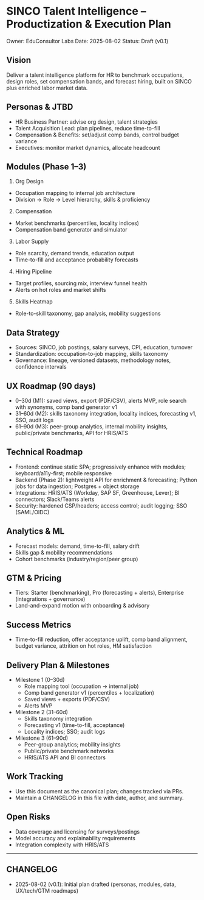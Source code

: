 # SINCO Talent Intelligence – Productization & Execution Plan

Owner: EduConsultor Labs
Date: 2025-08-02
Status: Draft (v0.1)

## Vision

Deliver a talent intelligence platform for HR to benchmark occupations, design roles, set compensation bands, and forecast hiring, built on SINCO plus enriched labor market data.

## Personas & JTBD

- HR Business Partner: advise org design, talent strategies
- Talent Acquisition Lead: plan pipelines, reduce time-to-fill
- Compensation & Benefits: set/adjust comp bands, control budget variance
- Executives: monitor market dynamics, allocate headcount

## Modules (Phase 1–3)

1. Org Design

- Occupation mapping to internal job architecture
- Division -> Role -> Level hierarchy, skills & proficiency

2. Compensation

- Market benchmarks (percentiles, locality indices)
- Compensation band generator and simulator

3. Labor Supply

- Role scarcity, demand trends, education output
- Time-to-fill and acceptance probability forecasts

4. Hiring Pipeline

- Target profiles, sourcing mix, interview funnel health
- Alerts on hot roles and market shifts

5. Skills Heatmap

- Role-to-skill taxonomy, gap analysis, mobility suggestions

## Data Strategy

- Sources: SINCO, job postings, salary surveys, CPI, education, turnover
- Standardization: occupation-to-job mapping, skills taxonomy
- Governance: lineage, versioned datasets, methodology notes, confidence intervals

## UX Roadmap (90 days)

- 0–30d (M1): saved views, export (PDF/CSV), alerts MVP, role search with synonyms, comp band generator v1
- 31–60d (M2): skills taxonomy integration, locality indices, forecasting v1, SSO, audit logs
- 61–90d (M3): peer-group analytics, internal mobility insights, public/private benchmarks, API for HRIS/ATS

## Technical Roadmap

- Frontend: continue static SPA; progressively enhance with modules; keyboard/a11y-first; mobile responsive
- Backend (Phase 2): lightweight API for enrichment & forecasting; Python jobs for data ingestion; Postgres + object storage
- Integrations: HRIS/ATS (Workday, SAP SF, Greenhouse, Lever); BI connectors; Slack/Teams alerts
- Security: hardened CSP/headers; access control; audit logging; SSO (SAML/OIDC)

## Analytics & ML

- Forecast models: demand, time-to-fill, salary drift
- Skills gap & mobility recommendations
- Cohort benchmarks (industry/region/peer group)

## GTM & Pricing

- Tiers: Starter (benchmarking), Pro (forecasting + alerts), Enterprise (integrations + governance)
- Land-and-expand motion with onboarding & advisory

## Success Metrics

- Time-to-fill reduction, offer acceptance uplift, comp band alignment, budget variance, attrition on hot roles, HM satisfaction

## Delivery Plan & Milestones

- Milestone 1 (0–30d)
  - Role mapping tool (occupation -> internal job)
  - Comp band generator v1 (percentiles + localization)
  - Saved views + exports (PDF/CSV)
  - Alerts MVP
- Milestone 2 (31–60d)
  - Skills taxonomy integration
  - Forecasting v1 (time-to-fill, acceptance)
  - Locality indices; SSO; audit logs
- Milestone 3 (61–90d)
  - Peer-group analytics; mobility insights
  - Public/private benchmark networks
  - HRIS/ATS API and BI connectors

## Work Tracking

- Use this document as the canonical plan; changes tracked via PRs.
- Maintain a CHANGELOG in this file with date, author, and summary.

## Open Risks

- Data coverage and licensing for surveys/postings
- Model accuracy and explainability requirements
- Integration complexity with HRIS/ATS

---

## CHANGELOG

- 2025-08-02 (v0.1): Initial plan drafted (personas, modules, data, UX/tech/GTM roadmaps)
